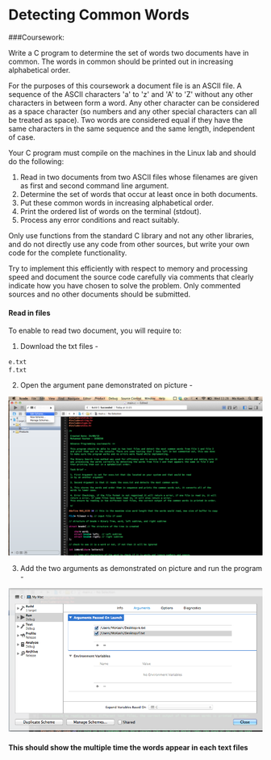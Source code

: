 # Detecting Common Words

###Coursework:

Write a C program to determine the set of words two documents have in common. The words in common should be printed out in increasing alphabetical order.

For the purposes of this coursework a document file is an ASCII file. A sequence of the ASCII characters 'a' to 'z' and 'A' to 'Z' without any other characters in between form a word. Any other character can be considered as a space character (so numbers and any other special characters can all be treated as space). Two words are considered equal if they have the same characters in the same sequence and the same length, independent of case.

Your C program must compile on the machines in the Linux lab and should do the following:

1. Read in two documents from two ASCII files whose filenames are given as first and second command line argument.
2. Determine the set of words that occur at least once in both documents.
3. Put these common words in increasing alphabetical order.
4. Print the ordered list of words on the terminal (stdout).
5. Process any error conditions and react suitably.


Only use functions from the standard C library and not any other libraries, and do not directly use any code from other sources, but write your own code for the complete functionality.

Try to implement this efficiently with respect to memory and processing speed and document the source code carefully via comments that clearly indicate how you have chosen to solve the problem. Only commented sources and no other documents should be submitted. 

#### Read in files

To enable to read two document, you will require to:

1) Download the txt files - 

```
e.txt
f.txt

```
2) Open the argument pane demonstrated on picture - 

![](Screenshots/Screenshot1.png)

3) Add the two arguments as demonstrated on picture and run the program - 

![](Screenshots/Screenshot2.png)

#### This should show the multiple time the words appear in each text files
